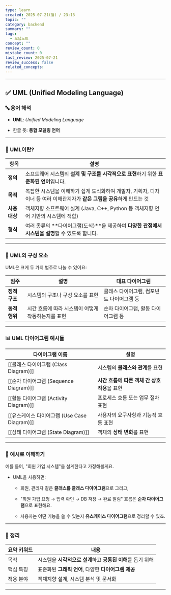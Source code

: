 ```yaml
---
type: learn
created: 2025-07-21(월) / 23:13
topic: ""
category: backend
summary: ""
tags:
  - 오답노트
concept: ""
review_count: 0
mistake_count: 0
last_review: 2025-07-21
review_success: false
related_concepts:
---
```

---
## ✅ UML (Unified Modeling Language)

### 🔤 용어 해석

- **UML**: _Unified Modeling Language_
    
- 한글 뜻: **통합 모델링 언어**
    

---

### 🧩 UML이란?

| 항목        | 설명                                                                      |
| --------- | ----------------------------------------------------------------------- |
| **정의**    | 소프트웨어 시스템의 **설계 및 구조를 시각적으로 표현**하기 위한 **표준화된 언어**입니다.                   |
| **목적**    | 복잡한 시스템을 이해하기 쉽게 도식화하여 개발자, 기획자, 디자이너 등 여러 이해관계자가 **같은 그림을 공유**하게 만드는 것 |
| **사용 대상** | 객체지향 소프트웨어 설계 (Java, C++, Python 등 객체지향 언어 기반의 시스템에 적합)                 |
| **형식**    | 여러 종류의 **다이어그램(도식)**을 제공하여 **다양한 관점에서 시스템을 설명**할 수 있도록 합니다.             |

---

### 🧱 UML의 구성 요소

UML은 크게 두 가지 범주로 나눌 수 있어요:

| 범주        | 설명                           | 대표 다이어그램                |
| --------- | ---------------------------- | ----------------------- |
| **정적 구조** | 시스템의 구조나 구성 요소를 표현           | 클래스 다이어그램, 컴포넌트 다이어그램 등 |
| **동적 행위** | 시간 흐름에 따라 시스템이 어떻게 작동하는지를 표현 | 순차 다이어그램, 활동 다이어그램 등    |

---

### 📊 UML 다이어그램 예시들

| 다이어그램 이름                           | 설명                          |
| ---------------------------------- | --------------------------- |
| [[클래스 다이어그램 (Class Diagram)]]      | 시스템의 **클래스와 관계**를 표현        |
| [[순차 다이어그램 (Sequence Diagram)]]    | **시간 흐름에 따른 객체 간 상호작용**을 표현 |
| [[활동 다이어그램 (Activity Diagram)]]    | 프로세스 흐름 또는 업무 절차 표현         |
| [[유스케이스 다이어그램 (Use Case Diagram)]] | 사용자의 요구사항과 기능적 흐름 표현        |
| [[상태 다이어그램 (State Diagram)]]       | 객체의 **상태 변화**를 표현           |

---

### 💬 예시로 이해하기

예를 들어, "회원 가입 시스템"을 설계한다고 가정해볼게요.

- UML을 사용하면:
    
    - 회원, 관리자 같은 **클래스를 클래스 다이어그램**으로 그리고,
        
    - "회원 가입 요청 → 입력 확인 → DB 저장 → 완료 알림" 흐름은 **순차 다이어그램**으로 표현해요.
        
    - 사용자는 어떤 기능을 쓸 수 있는지 **유스케이스 다이어그램**으로 정리할 수 있죠.
        

---

### 🧠 정리

|요약 키워드|내용|
|---|---|
|목적|시스템을 **시각적으로 설계**하고 **공통된 이해**를 돕기 위해|
|핵심 특징|표준화된 **그래픽 언어**, 다양한 **다이어그램 제공**|
|적용 분야|객체지향 설계, 시스템 분석 및 문서화|

---
